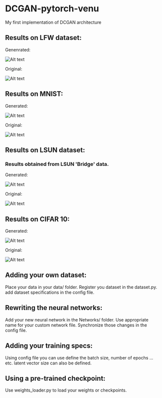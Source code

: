# DCGAN-pytorch-venu
My first implementation of DCGAN architecture

## Results on LFW dataset:
Genenrated:

![Alt text](https://github.com/VenuGopalVasarla/DCGAN-pytorch-venu/blob/main/data/results/lfw/out_images/fake_294.png?raw=true)

Original:

![Alt text](https://github.com/VenuGopalVasarla/DCGAN-pytorch-venu/blob/main/data/results/lfw/out_images/real_99.png?raw=true)

## Results on MNIST:
Generated:

![Alt text](https://github.com/VenuGopalVasarla/DCGAN-pytorch-venu/blob/main/data/results/mnist/out_images/fake_3.png?raw=true)

Original:

![Alt text](https://github.com/VenuGopalVasarla/DCGAN-pytorch-venu/blob/main/data/results/mnist/out_images/real_3.png?raw=true)

## Results on LSUN dataset:
### Results obtained from LSUN 'Bridge' data.
Generated:

![Alt text](https://github.com/VenuGopalVasarla/DCGAN-pytorch-venu/blob/main/data/results/lsun/out_images/fake_9.png?raw=true)

Original:

![Alt text](https://github.com/VenuGopalVasarla/DCGAN-pytorch-venu/blob/main/data/results/lsun/out_images/real_9.png?raw=true)

## Results on CIFAR 10:
Generated:

![Alt text](https://github.com/VenuGopalVasarla/DCGAN-pytorch-venu/blob/main/data/results/cifar10/out_images/fake_9.png?raw=true)

Original:

![Alt text](https://github.com/VenuGopalVasarla/DCGAN-pytorch-venu/blob/main/data/results/cifar10/out_images/real_9.png?raw=true)

## Adding your own dataset:
Place your data in your data/ folder.
Register you dataset in the dataset.py.
add dataset specifications in the config file.

## Rewriting the neural networks:
Add your new neural network in the Networks/ folder.
Use appropriate name for your custom network file.
Synchronize those changes in the config file.

## Adding your training specs:
Using config file you can use define the batch size, number of epochs ... etc.
latent vector size can also be defined.

## Using a pre-trained checkpoint:
Use weights_loader.py to load your weights or checkpoints.
